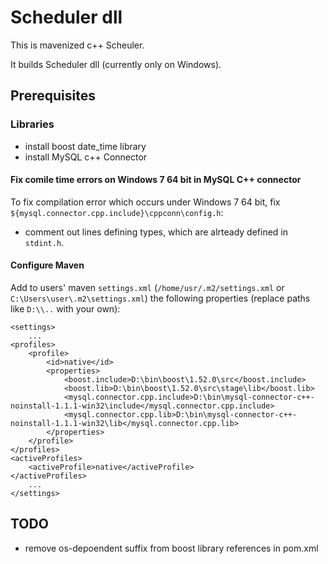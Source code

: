 Scheduler dll
===========

This is mavenized c++ Scheuler.

It builds Scheduler dll (currently only on Windows).

Prerequisites
-------------------
### Libraries
* install boost date_time library
* install MySQL c++ Connector

#### Fix comile time errors on Windows 7 64 bit in MySQL C++ connector
To fix compilation error which occurs under Windows 7 64 bit, fix
`${mysql.connector.cpp.include}\cppconn\config.h`:

* comment out lines defining types, which are alrteady defined in `stdint.h`.

#### Configure Maven
Add to users' maven `settings.xml` (`/home/usr/.m2/settings.xml` or `C:\Users\user\.m2\settings.xml`) the following properties (replace paths like `D:\\..` with your own):

    <settings> 
        ...
    <profiles>
        <profile>
            <id>native</id>
            <properties>
                <boost.include>D:\bin\boost\1.52.0\src</boost.include>
                <boost.lib>D:\bin\boost\1.52.0\src\stage\lib</boost.lib>
                <mysql.connector.cpp.include>D:\bin\mysql-connector-c++-noinstall-1.1.1-win32\include</mysql.connector.cpp.include>
                <mysql.connector.cpp.lib>D:\bin\mysql-connector-c++-noinstall-1.1.1-win32\lib</mysql.connector.cpp.lib>
            </properties>
        </profile>
    </profiles>
    <activeProfiles>
        <activeProfile>native</activeProfile>
    </activeProfiles>
        ...
    </settings>

 
## TODO
* remove os-depoendent suffix from boost library references in pom.xml
 
 
